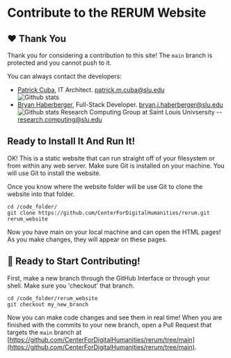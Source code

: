 # Contribute to the RERUM Website

## ❤️ Thank You

Thank you for considering a contribution to this site!  The `main` branch is protected and you cannot push to it. 

You can always contact the developers:
* [Patrick Cuba](https://github.com/orgs/CenterForDigitalHumanities/people/cubap), IT Architect. patrick.m.cuba@slu.edu  <br>![Github stats](https://github-readme-stats.vercel.app/api?username=cubap&theme=highcontrast&show_icons=true&count_private=true)
* [Bryan Haberberger](https://github.com/orgs/CenterForDigitalHumanities/people/thehabes), Full-Stack Developer. bryan.j.haberberger@slu.edu <br>![Github stats](https://github-readme-stats.vercel.app/api?username=thehabes&theme=highcontrast&show_icons=true&count_private=true)
  Research Computing Group at Saint Louis Univsersity -- research.computing@slu.edu

## Ready to Install It And Run It!

OK!  This is a static website that can run straight off of your filesystem or from within any web server.  Make sure Git is installed on your machine.  You will use Git to install the website.

Once you know where the website folder will be use Git to clone the website into that folder.

```
cd /code_folder/
git clone https://github.com/CenterForDigitalHumanities/rerum.git rerum_website
```

Now you have main on your local machine and can open the HTML pages!  As you make changes, they will appear on these pages.

## 🎉 Ready to Start Contributing!

First, make a new branch through the GitHub Interface or through your shell.  Make sure you 'checkout' that branch.

```
cd /code_folder/rerum_website
git checkout my_new_branch
```

Now you can make code changes and see them in real time!  When you are finished with the commits to your new branch, open a Pull Request that targets the `main` branch at [https://github.com/CenterForDigitalHumanities/rerum/tree/main](https://github.com/CenterForDigitalHumanities/rerum/tree/main).
